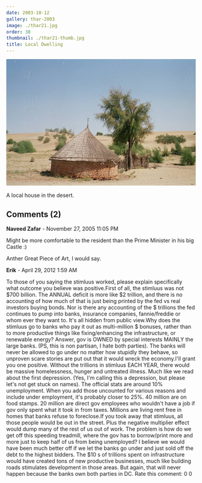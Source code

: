 ```yaml
---
date: 2003-10-12
gallery: thar-2003
image: ./thar21.jpg
order: 38
thumbnail: ./thar21-thumb.jpg
title: Local Dwelling
---
```


![Local Dwelling](./thar21.jpg)

A local house in the desert.

<div id="comments">

## Comments (2)

<div id="comment">

**Naveed Zafar** - November 27, 2005 11:05 PM

Might be more comfortable to the resident than the Prime Minister in his big Castle :)

Anther Great Piece of Art, I would say.

</div>

<div id="comment">

**Erik** - April 29, 2012  1:59 AM

To those of you saying the stimluus worked, please explain specifically what outcome you believe was positive.First of all, the stimluus was not $700 billion. The ANNUAL deficit is more like $2 trillion, and there is no accounting of how much of that is just being printed by the fed vs real investors buying bonds. Nor is there any accounting of the $ trillions the fed continues to pump into banks, insurance companies, fannie/freddie or whom ever they want to. It's all hidden from public view.Why does the stimluus go to banks who pay it out as multi-million $ bonuses, rather than to more productive things like fixing/enhancing the infrastructure, or renewable energy? Answer, gov is OWNED by special interests MAINLY the large banks. (PS, this is non partisan, I hate both parties). The banks will never be allowed to go under no matter how stupidly they behave, so unproven scare stories are put out that it would wreck the economy.I'll grant you one positive. Without the trillions in stimluus EACH YEAR, there would be massive homelessness, hunger and untreated illness. Much like we read about the first depression. (Yes, I'm calling this a depression, but please let's not get stuck on names). The official stats are around 10% unemployment. When you add those uncounted for various reasons and include under employment, it's probably closer to 25%. 40 million are on food stamps. 20 million are direct gov employees who wouldn't have a job if gov only spent what it took in from taxes. Millions are living rent free in homes that banks refuse to foreclose.If you took away that stimluus, all those people would be out in the street. Plus the negative multiplier effect would dump many of the rest of us out of work. The problem is how do we get off this speeding treadmill, where the gov has to borrow/print more and more just to keep half of us from being unemployed? I believe we would have been much better off if we let the banks go under and just sold off the debt to the highest bidders. The $10 s of trillions spent on infrastructure would have created tons of new productive businesses, much like building roads stimulates development in those areas. But again, that will never happen because the banks own both parties in DC. Rate this comment: 0 0

</div>

</div>